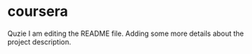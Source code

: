 # coursera
Quzie 
I am editing the README file. Adding some more details about the project description.
